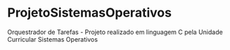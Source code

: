 # ProjetoSistemasOperativos
Orquestrador de Tarefas - Projeto realizado em linguagem C pela Unidade Curricular Sistemas Operativos
